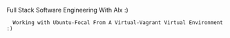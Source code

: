    
  
   Full Stack Software Engineering With Alx :)
  
      Working with Ubuntu-Focal From A Virtual-Vagrant Virtual Environment :)
  
  

